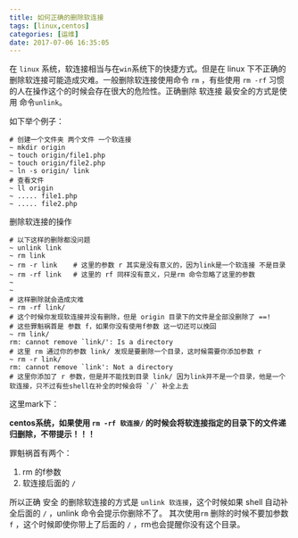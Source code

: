 ```yaml
---
title: 如何正确的删除软连接
tags: [linux,centos]
categories: [运维]
date: 2017-07-06 16:35:05
---
```


在 `linux` 系统，软连接相当与在`win`系统下的快捷方式。但是在 linux 下不正确的删除软连接可能造成灾难。一般删除软连接使用命令 `rm` ，有些使用 `rm -rf` 习惯的人在操作这个的时候会存在很大的危险性。正确删除 软连接 最安全的方式是使用 命令`unlink`。
<!-- more -->

如下举个例子：
```
# 创建一个文件夹 两个文件 一个软连接
~ mkdir origin
~ touch origin/file1.php
~ touch origin/file2.php
~ ln -s origin/ link
# 查看文件
~ ll origin
~ .....	file1.php
~ ..... file2.php
```

删除软连接的操作
```
# 以下这样的删除都没问题
~ unlink link
~ rm link
~ rm -r link 	# 这里的参数 r 其实是没有意义的，因为link是一个软连接 不是目录
~ rm -rf link 	# 这里的 rf 同样没有意义，只是rm 命令忽略了这里的参数
~ 
~ 
# 这样删除就会造成灾难
~ rm -rf link/
# 这个时候你发现软连接并没有删除，但是 origin 目录下的文件是全部没删除了 ==!
# 这些罪魁祸首是 参数 f，如果你没有使用f参数 这一切还可以挽回
~ rm link/ 
rm: cannot remove `link/': Is a directory
# 这里 rm 通过你的参数 link/ 发现是要删除一个目录，这时候需要你添加参数 r 
~ rm -r link/
rm: cannot remove `link': Not a directory
# 这里你添加了 r 参数，但是并不能找到目录 link/ 因为link并不是一个目录，他是一个软连接，只不过有些shell在补全的时候会将 `/` 补全上去
```

这里mark下：

**centos系统，如果使用 `rm -rf 软连接/` 的时候会将软连接指定的目录下的文件递归删除，不带提示！！！**

罪魁祸首有两个：
1. rm 的f参数
2. 软连接后面的 `/`

所以正确 安全 的删除软连接的方式是 `unlink 软连接`，这个时候如果 shell 自动补全后面的 `/` ，unlink 命令会提示你删除不了。
其次使用`rm` 删除的时候不要加参数 `f` ，这个时候即使你带上了后面的 `/` ，rm也会提醒你没有这个目录。
